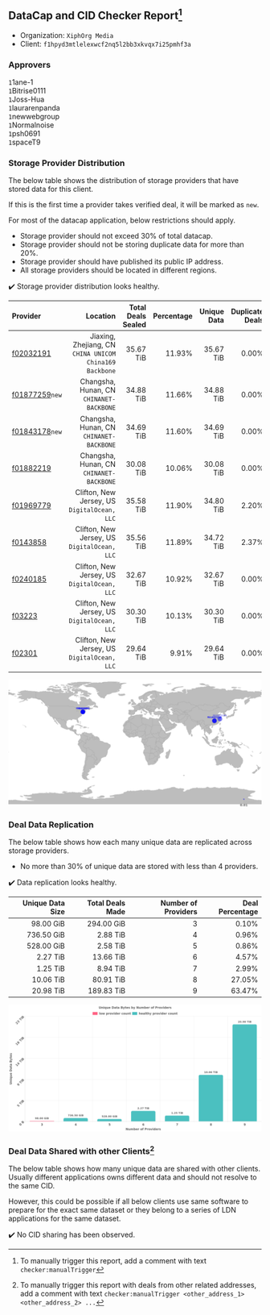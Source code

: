 ## DataCap and CID Checker Report[^1]
 - Organization: `XiphOrg Media`
 - Client: `f1hpyd3mtlelexwcf2nq5l2bb3xkvqx7i25pmhf3a`
### Approvers
`1`1ane-1<br/>`1`Bitrise0111<br/>`1`Joss-Hua<br/>`1`laurarenpanda<br/>`1`newwebgroup<br/>`1`Normalnoise<br/>`1`psh0691<br/>`1`spaceT9

### Storage Provider Distribution
The below table shows the distribution of storage providers that have stored data for this client.

If this is the first time a provider takes verified deal, it will be marked as `new`.

For most of the datacap application, below restrictions should apply.
 - Storage provider should not exceed 30% of total datacap.
 - Storage provider should not be storing duplicate data for more than 20%.
 - Storage provider should have published its public IP address.
 - All storage providers should be located in different regions.

✔️ Storage provider distribution looks healthy.

| Provider                                                    |                                                   Location | Total Deals Sealed | Percentage | Unique Data | Duplicate Deals |
| :---------------------------------------------------------- | ---------------------------------------------------------: | -----------------: | ---------: | ----------: | --------------: |
| [f02032191](https://filfox.info/en/address/f02032191)       | Jiaxing, Zhejiang, CN<br/>`CHINA UNICOM China169 Backbone` |          35.67 TiB |     11.93% |   35.67 TiB |           0.00% |
| [f01877259](https://filfox.info/en/address/f01877259)`new`  |                Changsha, Hunan, CN<br/>`CHINANET-BACKBONE` |          34.88 TiB |     11.66% |   34.88 TiB |           0.00% |
| [f01843178](https://filfox.info/en/address/f01843178)`new`  |                Changsha, Hunan, CN<br/>`CHINANET-BACKBONE` |          34.69 TiB |     11.60% |   34.69 TiB |           0.00% |
| [f01882219](https://filfox.info/en/address/f01882219)       |                Changsha, Hunan, CN<br/>`CHINANET-BACKBONE` |          30.08 TiB |     10.06% |   30.08 TiB |           0.00% |
| [f01969779](https://filfox.info/en/address/f01969779)       |            Clifton, New Jersey, US<br/>`DigitalOcean, LLC` |          35.58 TiB |     11.90% |   34.80 TiB |           2.20% |
| [f0143858](https://filfox.info/en/address/f0143858)         |            Clifton, New Jersey, US<br/>`DigitalOcean, LLC` |          35.56 TiB |     11.89% |   34.72 TiB |           2.37% |
| [f0240185](https://filfox.info/en/address/f0240185)         |            Clifton, New Jersey, US<br/>`DigitalOcean, LLC` |          32.67 TiB |     10.92% |   32.67 TiB |           0.00% |
| [f03223](https://filfox.info/en/address/f03223)             |            Clifton, New Jersey, US<br/>`DigitalOcean, LLC` |          30.30 TiB |     10.13% |   30.30 TiB |           0.00% |
| [f02301](https://filfox.info/en/address/f02301)             |            Clifton, New Jersey, US<br/>`DigitalOcean, LLC` |          29.64 TiB |      9.91% |   29.64 TiB |           0.00% |

<img src="https://raw.githubusercontent.com/data-preservation-programs/filplus-checker-assets/main/filecoin-project/filecoin-plus-large-datasets/issues/2021/1689389725091.png"/>

### Deal Data Replication
The below table shows how each many unique data are replicated across storage providers.

- No more than 30% of unique data are stored with less than 4 providers.

✔️ Data replication looks healthy.

| Unique Data Size | Total Deals Made | Number of Providers | Deal Percentage |
| ---------------: | ---------------: | ------------------: | --------------: |
|        98.00 GiB |       294.00 GiB |                   3 |           0.10% |
|       736.50 GiB |         2.88 TiB |                   4 |           0.96% |
|       528.00 GiB |         2.58 TiB |                   5 |           0.86% |
|         2.27 TiB |        13.66 TiB |                   6 |           4.57% |
|         1.25 TiB |         8.94 TiB |                   7 |           2.99% |
|        10.06 TiB |        80.91 TiB |                   8 |          27.05% |
|        20.98 TiB |       189.83 TiB |                   9 |          63.47% |

<img src="https://raw.githubusercontent.com/data-preservation-programs/filplus-checker-assets/main/filecoin-project/filecoin-plus-large-datasets/issues/2021/1689389726059.png"/>

### Deal Data Shared with other Clients[^3]
The below table shows how many unique data are shared with other clients.
Usually different applications owns different data and should not resolve to the same CID.

However, this could be possible if all below clients use same software to prepare for the exact same dataset or they belong to a series of LDN applications for the same dataset.

✔️ No CID sharing has been observed.

[^1]: To manually trigger this report, add a comment with text `checker:manualTrigger`

[^2]: Deals from those addresses are combined into this report as they are specified with `checker:manualTrigger`

[^3]: To manually trigger this report with deals from other related addresses, add a comment with text `checker:manualTrigger <other_address_1> <other_address_2> ...`
